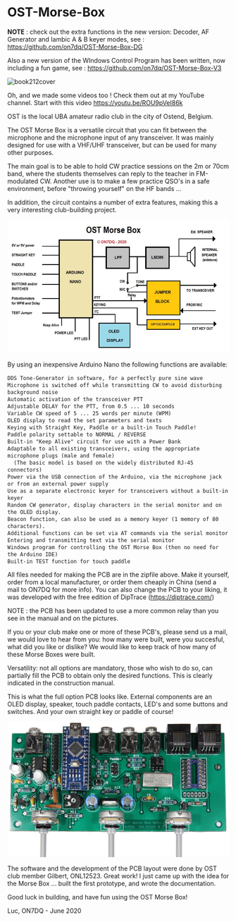 # OST-Morse-Box

**NOTE** : check out the extra functions in the new version: Decoder, AF Generator and Iambic A & B keyer modes, 
see :
https://github.com/on7dq/OST-Morse-Box-DG 

Also a new version of the WIndows Control Program has been written, now including a fun game, see :
https://github.com/on7dq/OST-Morse-Box-V3

![book212cover](https://user-images.githubusercontent.com/17215772/215432889-d6ac3934-f121-4c28-a317-8a4a4f6fa4c6.jpg)

Oh, and we made some videos too ! Check them out at my YouTube channel.
Start with this video https://youtu.be/ROU9pVeI86k

OST is the local UBA amateur radio club in the city of Ostend, Belgium.

The OST Morse Box is a versatile circuit that you can fit between the microphone and the microphone input of any transceiver.
It was mainly designed for use with a VHF/UHF transceiver, but can be used for many other purposes.

The main goal is to be able to hold CW practice sessions on the 2m or 70cm band, where the students themselves can reply to the teacher in FM-modulated CW. Another use is to make a few practice QSO's in a safe environment, before "throwing yourself" on the HF bands ...

In addition, the circuit contains a number of extra features, making this a very interesting club-building project.

![Block Diagram](https://github.com/on7dq/OST-Morse-Box/blob/master/Block%20diagram.jpg)

By using an inexpensive Arduino Nano the following functions are available:

	DDS Tone-Generator in software, for a perfectly pure sine wave 
	Microphone is switched off while transmitting CW to avoid disturbing background noise
	Automatic activation of the transceiver PTT
	Adjustable DELAY for the PTT, from 0.5 ... 10 seconds
	Variable CW speed of 5 ... 25 words per minute (WPM)
	OLED display to read the set parameters and texts
	Keying with Straight Key, Paddle or a built-in Touch Paddle!
	Paddle polarity settable to NORMAL / REVERSE
	Built-in "Keep Alive" circuit for use with a Power Bank
	Adaptable to all existing transceivers, using the appropriate microphone plugs (male and female)
	  (The basic model is based on the widely distributed RJ-45 connectors) 
	Power via the USB connection of the Arduino, via the microphone jack or from an external power supply
	Use as a separate electronic keyer for transceivers without a built-in keyer
	Random CW generator, display characters in the serial monitor and on the OLED display.
	Beacon function, can also be used as a memory keyer (1 memory of 80 characters).
	Additional functions can be set via AT commands via the serial monitor
	Entering and transmitting text via the serial monitor
	Windows program for controlling the OST Morse Box (then no need for the Arduino IDE)
	Built-in TEST function for touch paddle

All files needed for making the PCB are in the zipfile above. Make it yourself, order from a local manufacturer,
or order them cheaply in China (send a mail to ON7DQ for more info).
You can also change the PCB to your liking, it was developed with the free edition of DipTrace (https://diptrace.com/)

NOTE : the PCB has been updated to use a more common relay than you see in the manual and on the pictures. 

If you or your club make one or more of these PCB's, please send us a mail, we would love to hear from you: how many were built, were you succesful, what did you like or dislike?
We would like to keep track of how many of these Morse Boxes were built.

Versatility: not all options are mandatory, those who wish to do so, can partially fill the PCB to obtain only the desired functions. This is clearly indicated in the construction manual.

This is what the full option PCB looks like. External components are an OLED display, speaker, touch paddle contacts, LED's and some buttons and switches. And your own straight key or paddle of course!

![PCB Assembled](https://github.com/on7dq/OST-Morse-Box/blob/master/PCB%20Assembled.jpg)

The software and the development of the PCB layout were done by OST club member Gilbert, ONL12523. Great work!
I just came up with the idea for the Morse Box ... built the first prototype, and wrote the documentation.

Good luck in building, and have fun using the OST Morse Box!

Luc, ON7DQ - June 2020
